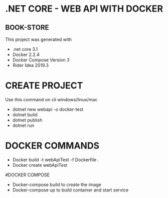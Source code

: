# .NET CORE - WEB API WITH DOCKER 

## BOOK-STORE

This project was generated with 

*	.net core  3.1
*	Docker 2.2.4
*	Docker Compose Version 3
*	Rider Idea 2019.3


# CREATE PROJECT
Use this command on cli  windows/linux/mac

*	dotnet new webapi  -o docker-test	
*	dotnet build 
*	dotnet publish
*	dotnet run


# DOCKER COMMANDS

*	Docker build -t webApiTest -f Dockerfile .
*	Docker create webApiTest 

#DOCKER COMPOSE
*	Docker-compose build to create the image
*	Docker-compose up  to build container and start service